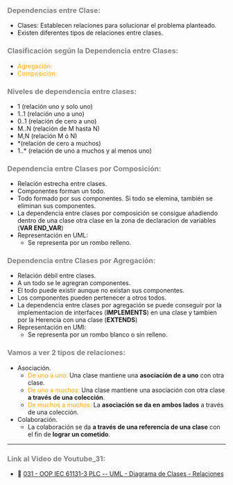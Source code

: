 ### <span style="color:grey">Dependencias entre Clase:</span>
- Clases: Establecen relaciones para solucionar el problema planteado.
- Existen diferentes tipos de relaciones entre clases.

### <span style="color:grey">Clasificación según la Dependencia entre Clases:</span>

- <span style="color:orange">Agregación:</span>
- <span style="color:orange">Composición:</span>
    
### <span style="color:grey">Niveles de dependencia entre clases:</span>
- 1 (relación uno y solo uno)
- 1..1 (relación uno a uno)
- 0..1 (relación de cero a uno)
- M..N (relación de M hasta N)
- M,N (relación M ó N)
- *(relación de cero a muchos)
- 1..* (relación de uno a muchos y al menos uno)

### <span style="color:grey">Dependencia entre Clases por Composición:</span>

- Relación estrecha entre clases.
- Componentes forman un todo.
- Todo formado por sus componentes. Si todo se elemina, también se eliminan sus componentes.
- La dependencia entre clases por composición se consigue añadiendo dentro de una clase otra clase en la zona de declaracion de variables (**VAR END_VAR**)
- Representación en UML: 
    - Se representa por un rombo relleno.

### <span style="color:grey">Dependencia entre Clases por Agregación:</span>
- Relación débil entre clases.
- A un todo se le agregran componentes.
- El todo puede existir aunque no existan sus componentes.
- Los componentes pueden pertenecer a otros todos.
- La dependencia entre clases por agregación se puede conseguir por la implementacion de interfaces (**IMPLEMENTS**) en una clase y tambien por la Herencia con una clase (**EXTENDS**)
- Representación en UMl:
    - Se representa por un rombo blanco o sin relleno.    


### <span style="color:grey">Vamos a ver 2 tipos de relaciones:</span>

- Asociación.
    - <span style="color:orange">De uno a uno:</span> Una clase mantiene una **asociación de a uno** con otra clase.
    - <span style="color:orange">De uno a muchos:</span> Una clase mantiene una asociación con otra clase **a través de una colección**.
    - <span style="color:orange">De muchos a muchos:</span> La **asociación se da en ambos lados** a través de una colección.
- Colaboración.
    - La colaboración se da **a través de una referencia de una clase** con el fin de **lograr un cometido**.

***
### <span style="color:grey">Link al Video de Youtube_31:</span>
- 🔗 [031 - OOP IEC 61131-3 PLC -- UML - Diagrama de Clases - Relaciones]()